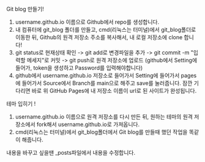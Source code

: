 Git blog 만들기!
1. username.github.io 이름으로 Github에서 repo를 생성합니다.
2. 내 컴퓨터에 git_blog 폴더를 만들고, cmd(리눅스는 터미널)에서 git_blog폴더로 이동한 뒤, Github의 원격 저장소 주소를 복사해서, 내 로컬 저장소에 clone 합니다!
3. git status로 현재상태 확인 -> git add로 변경파일을 추가 -> git commit -m "입력할 메세지"로 커밋 -> git push로 원격 저장소에 업로드 (github에서 Setting에 들어가, token을 생성하고 Password를 입력해야합니다)
4. github에서 username.github.io 저장소로 들어가서 Setting에 들어가서 pages에 들어가서 Source에서 Branch를 main으로 해주고 save를 눌러줍니다.
잠깐 기다리면 바로 위 GitHub Pages에 내 저장소 이름이 url로 된 사이트가 완성됩니다.

테마 입히기 !
1. username.github.io 이름으로 원격 저장소를 다시 만든 뒤, 원하는 테마의 원격 저장소에서 fork해서 username.github.io로 가져옵니다.
2. cmd(리눅스는 터미널)에서 git_blog폴더에서 Git blog를 만들때 했던 작업을 똑같이 해줍니다.

내용을 바꾸고 싶을땐 _posts파일에서 내용을 수정합니다.
